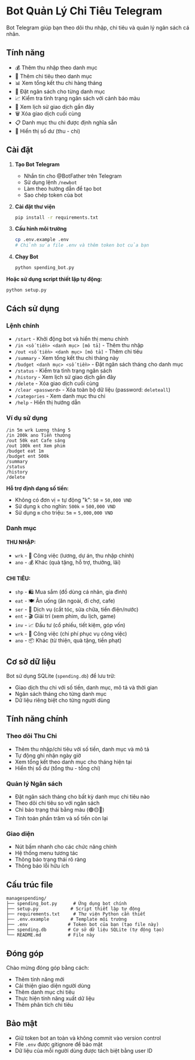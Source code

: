 # Bot Quản Lý Chi Tiêu Telegram

Bot Telegram giúp bạn theo dõi thu nhập, chi tiêu và quản lý ngân sách cá nhân.

## Tính năng

- 💰 Thêm thu nhập theo danh mục
- 💸 Thêm chi tiêu theo danh mục  
- 📊 Xem tổng kết thu chi hàng tháng
- 🎯 Đặt ngân sách cho từng danh mục
- 📈 Kiểm tra tình trạng ngân sách với cảnh báo màu
- 📝 Xem lịch sử giao dịch gần đây
- 🗑️ Xóa giao dịch cuối cùng
- 📋 Danh mục thu chi được định nghĩa sẵn
- 💚 Hiển thị số dư (thu - chi)

## Cài đặt

1. **Tạo Bot Telegram**
   - Nhắn tin cho @BotFather trên Telegram
   - Sử dụng lệnh `/newbot`
   - Làm theo hướng dẫn để tạo bot
   - Sao chép token của bot

2. **Cài đặt thư viện**
   ```bash
   pip install -r requirements.txt
   ```

3. **Cấu hình môi trường**
   ```bash
   cp .env.example .env
   # Chỉnh sửa file .env và thêm token bot của bạn
   ```

4. **Chạy Bot**
   ```bash
   python spending_bot.py
   ```

**Hoặc sử dụng script thiết lập tự động:**
```bash
python setup.py
```

## Cách sử dụng

### Lệnh chính

- `/start` - Khởi động bot và hiển thị menu chính
- `/in <số tiền> <danh mục> [mô tả]` - Thêm thu nhập
- `/out <số tiền> <danh mục> [mô tả]` - Thêm chi tiêu
- `/summary` - Xem tổng kết thu chi tháng này
- `/budget <danh mục> <số tiền>` - Đặt ngân sách tháng cho danh mục
- `/status` - Kiểm tra tình trạng ngân sách
- `/history` - Xem lịch sử giao dịch gần đây
- `/delete` - Xóa giao dịch cuối cùng
- `/clear <password>` - Xóa toàn bộ dữ liệu (password: `deleteall`)
- `/categories` - Xem danh mục thu chi
- `/help` - Hiển thị hướng dẫn

### Ví dụ sử dụng

```
/in 5m wrk Lương tháng 5
/in 200k ano Tiền thưởng
/out 50k eat Cafe sáng
/out 100k ent Xem phim
/budget eat 1m
/budget ent 500k
/summary
/status
/history
/delete
```

**Hỗ trợ định dạng số tiền:**
- Không có đơn vị = tự động "k": `50` = `50,000 VND`
- Sử dụng `k` cho nghìn: `500k` = `500,000 VND`
- Sử dụng `m` cho triệu: `5m` = `5,000,000 VND`

### Danh mục

#### THU NHẬP:
- `wrk` - 💼 Công việc (lương, dự án, thu nhập chính)
- `ano` - 💰 Khác (quà tặng, hỗ trợ, thưởng, lãi)

#### CHI TIÊU:
- `shp` - 🛍️ Mua sắm (đồ dùng cá nhân, gia đình)
- `eat` - 🍽️ Ăn uống (ăn ngoài, đi chợ, cafe)
- `ser` - 🔧 Dịch vụ (cắt tóc, sửa chữa, tiền điện/nước)
- `ent` - 🎬 Giải trí (xem phim, du lịch, game)
- `inv` - 📈 Đầu tư (cổ phiếu, tiết kiệm, góp vốn)
- `wrk` - 💼 Công việc (chi phí phục vụ công việc)
- `ano` - 📦 Khác (từ thiện, quà tặng, tiền phạt)

## Cơ sở dữ liệu

Bot sử dụng SQLite (`spending.db`) để lưu trữ:
- Giao dịch thu chi với số tiền, danh mục, mô tả và thời gian
- Ngân sách tháng cho từng danh mục
- Dữ liệu riêng biệt cho từng người dùng

## Tính năng chính

### Theo dõi Thu Chi
- Thêm thu nhập/chi tiêu với số tiền, danh mục và mô tả
- Tự động ghi nhận ngày giờ
- Xem tổng kết theo danh mục cho tháng hiện tại
- Hiển thị số dư (tổng thu - tổng chi)

### Quản lý Ngân sách
- Đặt ngân sách tháng cho bất kỳ danh mục chi tiêu nào
- Theo dõi chi tiêu so với ngân sách
- Chỉ báo trạng thái bằng màu (🟢🟡🔴)
- Tính toán phần trăm và số tiền còn lại

### Giao diện
- Nút bấm nhanh cho các chức năng chính
- Hệ thống menu tương tác
- Thông báo trạng thái rõ ràng
- Thông báo lỗi hữu ích

## Cấu trúc file

```
managespending/
├── spending_bot.py      # Ứng dụng bot chính
├── setup.py            # Script thiết lập tự động
├── requirements.txt     # Thư viện Python cần thiết
├── .env.example        # Template môi trường
├── .env               # Token bot của bạn (tạo file này)
├── spending.db        # Cơ sở dữ liệu SQLite (tự động tạo)
└── README.md          # File này
```

## Đóng góp

Chào mừng đóng góp bằng cách:
- Thêm tính năng mới
- Cải thiện giao diện người dùng
- Thêm danh mục chi tiêu
- Thực hiện tính năng xuất dữ liệu
- Thêm phân tích chi tiêu

## Bảo mật

- Giữ token bot an toàn và không commit vào version control
- File `.env` được gitignore để bảo mật
- Dữ liệu của mỗi người dùng được tách biệt bằng user ID